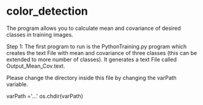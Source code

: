 # color_detection

The program allows you to calculate mean and covariance of desired classes in training images. 

Step 1: 
The first program to run is the PythonTraining.py program which creates the text File with mean and covariance of three classes (this can be extended to more number of classes). It generates a text File called Output_Mean_Cov.text. 

Please change the directory inside this file by changing the varPath variable.

varPath ='...'
os.chdir(varPath)





